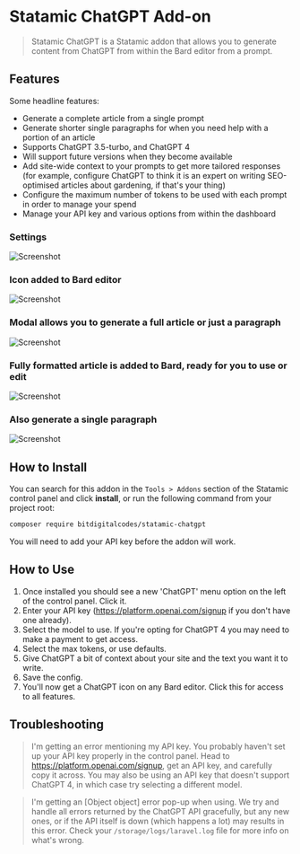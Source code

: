 # Statamic ChatGPT Add-on

> Statamic ChatGPT is a Statamic addon that allows you to generate content from ChatGPT from within the Bard editor from a prompt.

## Features

Some headline features:
- Generate a complete article from a single prompt
- Generate shorter single paragraphs for when you need help with a portion of an article
- Supports ChatGPT 3.5-turbo, and ChatGPT 4
- Will support future versions when they become available
- Add site-wide context to your prompts to get more tailored responses (for example, configure ChatGPT to think it is an expert on writing SEO-optimised articles about gardening, if that's your thing)
- Configure the maximum number of tokens to be used with each prompt in order to manage your spend
- Manage your API key and various options from within the dashboard

### Settings
![Screenshot](https://bitdigital.co.uk/statamic-chatgpt/statamic-chatgpt-screenshot-1.png)

### Icon added to Bard editor
![Screenshot](https://bitdigital.co.uk/statamic-chatgpt/statamic-chatgpt-screenshot-2.png)

### Modal allows you to generate a full article or just a paragraph
![Screenshot](https://bitdigital.co.uk/statamic-chatgpt/statamic-chatgpt-screenshot-3.png)

### Fully formatted article is added to Bard, ready for you to use or edit
![Screenshot](https://bitdigital.co.uk/statamic-chatgpt/statamic-chatgpt-screenshot-4.png)

### Also generate a single paragraph
![Screenshot](https://bitdigital.co.uk/statamic-chatgpt/statamic-chatgpt-screenshot-video-optimized-1.gif)


## How to Install

You can search for this addon in the `Tools > Addons` section of the Statamic control panel and click **install**, or run the following command from your project root:

``` bash
composer require bitdigitalcodes/statamic-chatgpt
```

You will need to add your API key before the addon will work.

## How to Use

1. Once installed you should see a new 'ChatGPT' menu option on the left of the control panel. Click it.
2. Enter your API key (https://platform.openai.com/signup if you don't have one already).
3. Select the model to use. If you're opting for ChatGPT 4 you may need to make a payment to get access.
4. Select the max tokens, or use defaults.
5. Give ChatGPT a bit of context about your site and the text you want it to write.
6. Save the config.
7. You'll now get a ChatGPT icon on any Bard editor. Click this for access to all features.

## Troubleshooting

> I'm getting an error mentioning my API key.
You probably haven't set up your API key properly in the control panel. Head to https://platform.openai.com/signup, get an API key, and carefully copy it across. You may also be using an API key that doesn't support ChatGPT 4, in which case try selecting a different model.

> I'm getting an [Object object] error pop-up when using.
We try and handle all errors returned by the ChatGPT API gracefully, but any new ones, or if the API itself is down (which happens a lot) may results in this error. Check your `/storage/logs/laravel.log` file for more info on what's wrong.
